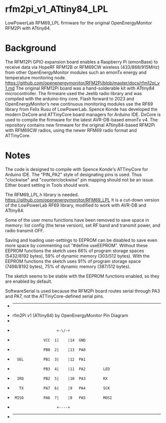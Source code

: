 # rfm2pi_v1_ATtiny84_LPL
LowPowerLab RFM69_LPL firmware for the original OpenEnergyMonitor RFM2Pi with ATtiny84.

# Background
The RFM12Pi GPIO expansion board enables a Raspberry Pi (emonBase) to receive data via HopeRF RFM12B or RFM69CW wireless (433/868/915MHz) from other OpenEnergyMonitor modules such an emonTx energy and temperature monitoring node.
https://github.com/openenergymonitor/RFM2Pi/blob/master/docs/rfm12pi_v1.md
The original RFM12Pi board was a hand-solderable kit with ATtiny84 microcontroller. The firmware used the Jeelib radio library and was compiled with the arduino-tiny core.
Flash forward to 2023 and OpenEnergyMonitor’s new continuous monitoring modules use the RF69 library from Felix Rusu of LowPowerLab. Spence Konde has developed the modern DxCore and ATTinyCore board managers for Arduino IDE. DxCore is used to compile the firmware for the latest AVR-DB-based emonTx v4.
The repository contains new firmware for the original ATtiny84-based RFM2Pi with RFM69CW radios, using the newer RFM69 radio format and ATTinyCore. 

# Notes
The code is designed to compile with Spence Konde's ATTinyCore for Arduino IDE. The "PIN_PA2" style of designating pins is used. Thus "clockwise" and "counterclockwise" pin mapping should not be an issue. Either board setting in Tools should work.
 
The RFM69_LPL.h library is needed. 
https://github.com/openenergymonitor/RFM69_LPL
It is a cut-down version of the LowPowerLab RF69 library, modified to work with AVR-DB and ATtiny84.
 
Some of the user menu functions have been removed to save space in memory: list config (the terse version), set RF band and transmit power, and radio transmit OFF.

Saving and loading user-settings to EEPROM can be disabled to save even more space by commenting out "#define useEEPROM".
Without these EEPROM functions the sketch uses 66% of program storage spaces (5432/8192 bytes), 59% of dynamic memory (303/512 bytes). 
With the EEPROM functions the sketch uses 91% of program storage space (7498/8192 bytes), 75% of dynamic memory (387/512 bytes).

The sketch seems to be stable with the EEPROM functions enabled, so they are enabled by default.
 
SoftwareSerial is used because the RFM2Pi board routes serial through PA3 and PA7, not the ATTinyCore-defined serial pins.
    
*  ---------------------------------------------------------------------------
*  rfm2Pi v1 (ATtiny84) by OpenEnergyMonitor Pin Diagram
*
*                         +-\/-+
*                   VCC  1|    |14  GND
*                   PB0  2|    |13  PA0    
*       SEL         PB1  3|    |12  PA1     
*                   PB3  4|    |11  PA2        LED
*       IRQ         PB2  5|    |10  PA3        RX
*        TX         PA7  6|    |9   PA4        SCK
*      MISO         PA6  7|    |8   PA5        MOSI
*                         +----+
*  ---------------------------------------------------------------------------

